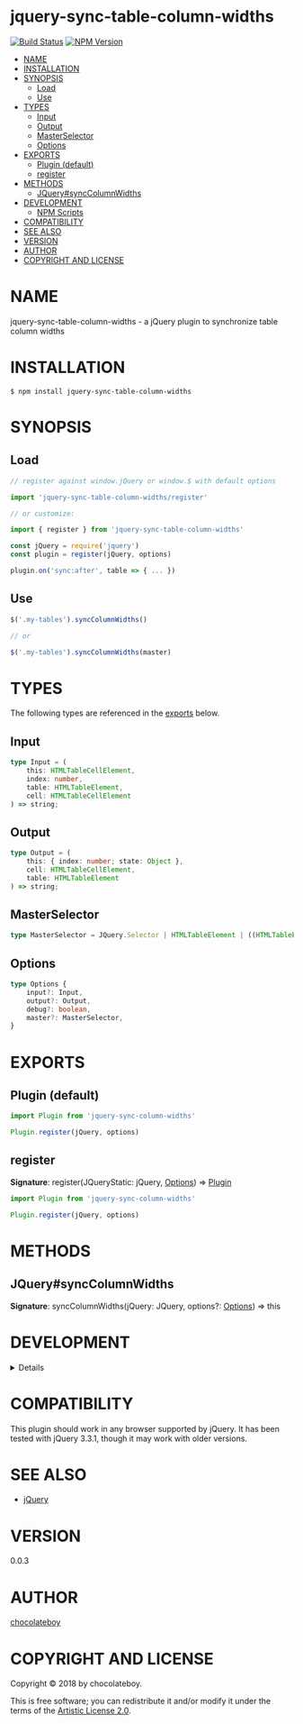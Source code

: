 # jquery-sync-table-column-widths

[![Build Status](https://secure.travis-ci.org/chocolateboy/jquery-sync-table-column-widths.svg)](http://travis-ci.org/chocolateboy/jquery-sync-table-column-widths)
[![NPM Version](http://img.shields.io/npm/v/jquery-sync-table-column-widths.svg)](https://www.npmjs.org/package/jquery-sync-table-column-widths)

<!-- START doctoc generated TOC please keep comment here to allow auto update -->
<!-- DON'T EDIT THIS SECTION, INSTEAD RE-RUN doctoc TO UPDATE -->

- [NAME](#name)
- [INSTALLATION](#installation)
- [SYNOPSIS](#synopsis)
  - [Load](#load)
  - [Use](#use)
- [TYPES](#types)
  - [Input](#input)
  - [Output](#output)
  - [MasterSelector](#masterselector)
  - [Options](#options)
- [EXPORTS](#exports)
  - [Plugin (default)](#plugin-default)
  - [register](#register)
- [METHODS](#methods)
  - [JQuery#syncColumnWidths](#jquerysynccolumnwidths)
- [DEVELOPMENT](#development)
  - [NPM Scripts](#npm-scripts)
- [COMPATIBILITY](#compatibility)
- [SEE ALSO](#see-also)
- [VERSION](#version)
- [AUTHOR](#author)
- [COPYRIGHT AND LICENSE](#copyright-and-license)

<!-- END doctoc generated TOC please keep comment here to allow auto update -->

# NAME

jquery-sync-table-column-widths - a jQuery plugin to synchronize table column widths

# INSTALLATION

    $ npm install jquery-sync-table-column-widths

# SYNOPSIS

## Load

```javascript
// register against window.jQuery or window.$ with default options

import 'jquery-sync-table-column-widths/register'

// or customize:

import { register } from 'jquery-sync-table-column-widths'

const jQuery = require('jquery')
const plugin = register(jQuery, options)

plugin.on('sync:after', table => { ... })
```

## Use

```javascript
$('.my-tables').syncColumnWidths()

// or

$('.my-tables').syncColumnWidths(master)
```

# TYPES

The following types are referenced in the [exports](#exports) below.

## Input

```typescript
type Input = (
    this: HTMLTableCellElement,
    index: number,
    table: HTMLTableElement,
    cell: HTMLTableCellElement
) => string;
```

## Output

```typescript
type Output = (
    this: { index: number; state: Object },
    cell: HTMLTableCellElement,
    table: HTMLTableElement
) => string;
```

## MasterSelector

```typescript
type MasterSelector = JQuery.Selector | HTMLTableElement | ((HTMLTableElement) => boolean)
```

## Options

```typescript
type Options {
    input?: Input,
    output?: Output,
    debug?: boolean,
    master?: MasterSelector,
}
```

# EXPORTS

## Plugin (default)

```javascript
import Plugin from 'jquery-sync-column-widths'

Plugin.register(jQuery, options)
```

## register

**Signature**: register(JQueryStatic: jQuery, [Options](#options)) => [Plugin](#plugin)

```javascript
import Plugin from 'jquery-sync-column-widths'

Plugin.register(jQuery, options)
```

# METHODS

## JQuery#syncColumnWidths

**Signature**: syncColumnWidths(jQuery: JQuery, options?: [Options](#options)) => this

# DEVELOPMENT

<details>

## NPM Scripts

The following NPM scripts are available:

- build:plugin - compile the plugin and save it to the target directory
- build:register - compile the UMD build and save it to the root directory as register.js
- clean - remove the target directory and its contents

</details>

# COMPATIBILITY

This plugin should work in any browser supported by jQuery. It has been tested with jQuery 3.3.1,
though it may work with older versions.

# SEE ALSO

* [jQuery](https://www.npmjs.com/package/jquery)

# VERSION

0.0.3

# AUTHOR

[chocolateboy](mailto:chocolate@cpan.org)

# COPYRIGHT AND LICENSE

Copyright © 2018 by chocolateboy.

This is free software; you can redistribute it and/or modify it under the
terms of the [Artistic License 2.0](http://www.opensource.org/licenses/artistic-license-2.0.php).
